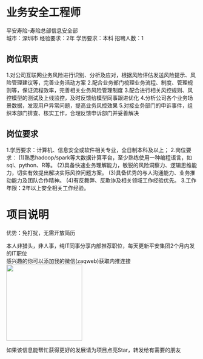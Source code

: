 # 业务安全工程师
平安寿险-寿险总部信息安全部  
城市：深圳市 经验要求：2年 学历要求：本科  招聘人数：1

## 岗位职责
1.对公司互联网业务风险进行识别、分析及应对，根据风险评估发送风险提示、风险管理建议等，完善业务活动方案
   2.配合业务部门梳理业务流程、制度、管理规则等，保证流程效率，完善相关业务风险管理制度
   3.配合进行相关风控规则、风控模型的测试及上线监控，及时反馈给模型同事跟进优化
   4.分析公司各个业务场景数据，发现用户异常问题，提高业务风控效果
   5.对接业务部门的申诉事件，组织本部门排查、核实工作，合理反馈申诉部门并妥善解决

## 岗位要求
1.学历要求：计算机、信息安全或软件相关专业，全日制本科及以上；
   2.岗位要求：
   (1)熟悉hadoop/spark等大数据计算平台，至少熟练使用一种编程语言，如sql、python、R等。
   (2)具备快速业务理解能力，敏锐的风险洞察力、逻辑思维能力，切实有效提出解决实际风控问题方案。
   (3)具备优秀的与人沟通能力、业务推动能力及团队合作精神。
   (4)有反舞弊、反欺诈及相关领域工作经验优先。
   3.工作年限：2年以上安全相关工作经验。

# 项目说明

优势：免打扰，无需开放简历

本人非猎头，非人事，纯IT同事分享内部推荐职位，每天更新平安集团2个月内发的IT职位  
感兴趣的你可以添加我的微信(zaqweb)获取内推连接  
<img src="https://github.com/zaqweb/PA-IT-JOBS/blob/master/WechatICode.jpeg"  height="200" width="200">

如果该信息能帮忙获得更好的发展请为项目点亮Star，转发给有需要的朋友




